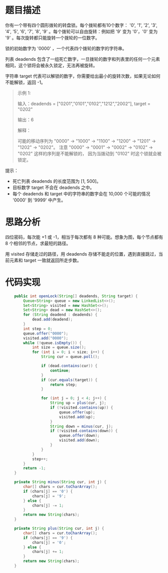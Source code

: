 # 题目描述
你有一个带有四个圆形拨轮的转盘锁。每个拨轮都有10个数字： '0', '1', '2', '3', '4', '5', '6', '7', '8', '9' 。每个拨轮可以自由旋转：例如把 '9' 变为  '0'，'0' 变为 '9' 。每次旋转都只能旋转一个拨轮的一位数字。

锁的初始数字为 '0000' ，一个代表四个拨轮的数字的字符串。

列表 deadends 包含了一组死亡数字，一旦拨轮的数字和列表里的任何一个元素相同，这个锁将会被永久锁定，无法再被旋转。

字符串 target 代表可以解锁的数字，你需要给出最小的旋转次数，如果无论如何不能解锁，返回 -1。

 

> 示例 1:
> 
> 输入：deadends = ["0201","0101","0102","1212","2002"], target = "0202"
> 
> 输出：6
> 
> 解释：
> 
> 可能的移动序列为 "0000" -> "1000" -> "1100" -> "1200" -> "1201" -> "1202" -> "0202"。
> 注意 "0000" -> "0001" -> "0002" -> "0102" -> "0202" 这样的序列是不能解锁的，
> 因为当拨动到 "0102" 时这个锁就会被锁定。
 
 

提示：

- 死亡列表 deadends 的长度范围为 [1, 500]。
- 目标数字 target 不会在 deadends 之中。
- 每个 deadends 和 target 中的字符串的数字会在 10,000 个可能的情况 '0000' 到 '9999' 中产生。

# 思路分析

四位密码，每次能 +1 或 -1，相当于每次都有 8 种可能。想象为图，每个节点都有 8 个相邻的节点，求最短的路径。

用 visited 存储走过的路径，用 deadends 存储不能走的位置，遇到直接跳过，当前元素和 target 一致就返回所走步数。


# 代码实现
```java
    public int openLock(String[] deadends, String target) {
        Queue<String> queue = new LinkedList<>();
        Set<String> visited = new HashSet<>();
        Set<String> dead = new HashSet<>();
        for (String deadend : deadends) {
            dead.add(deadend);
        }
        int step = 0;
        queue.offer("0000");
        visited.add("0000");
        while (!queue.isEmpty()) {
            int size = queue.size();
            for (int i = 0; i < size; i++) {
                String cur = queue.poll();

                if (dead.contains(cur)) {
                    continue;
                }
                if (cur.equals(target)) {
                    return step;
                }

                for (int j = 0; j < 4; j++) {
                    String up = plus(cur, j);
                    if (!visited.contains(up)) {
                        queue.offer(up);
                        visited.add(up);
                    }
                    String down = minus(cur, j);
                    if (!visited.contains(down)) {
                        queue.offer(down);
                        visited.add(down);
                    }
                }
            }
            step++;
        }
        return -1;
    }

    private String minus(String cur, int j) {
        char[] chars = cur.toCharArray();
        if (chars[j] == '0') {
            chars[j] = '9';
        } else {
            chars[j] -= 1;
        }
        return new String(chars);
    }

    private String plus(String cur, int j) {
        char[] chars = cur.toCharArray();
        if (chars[j] == '9') {
            chars[j] = '0';
        } else {
            chars[j] += 1;
        }
        return new String(chars);
    }
```